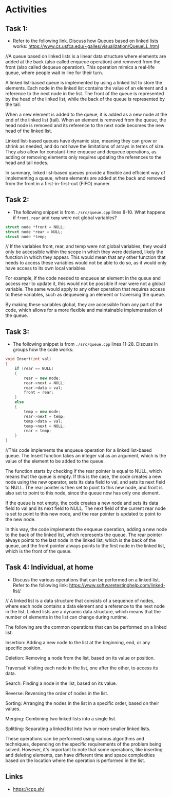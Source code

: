 # Activities

## Task 1:

- Refer to the following link. Discuss how Queues based on linked lists works:
  https://www.cs.usfca.edu/~galles/visualization/QueueLL.html

//A queue based on linked lists is a linear data structure where elements are added at the back (also called enqueue operation) and removed from the front (also called dequeue operation). This operation mimics a real-life queue, where people wait in line for their turn.

A linked list-based queue is implemented by using a linked list to store the elements. Each node in the linked list contains the value of an element and a reference to the next node in the list. The front of the queue is represented by the head of the linked list, while the back of the queue is represented by the tail.

When a new element is added to the queue, it is added as a new node at the end of the linked list (tail). When an element is removed from the queue, the head node is removed and its reference to the next node becomes the new head of the linked list.

Linked list-based queues have dynamic size, meaning they can grow or shrink as needed, and do not have the limitations of arrays in terms of size. They also allow for constant-time enqueue and dequeue operations, as adding or removing elements only requires updating the references to the head and tail nodes.

In summary, linked list-based queues provide a flexible and efficient way of implementing a queue, where elements are added at the back and removed from the front in a first-in-first-out (FIFO) manner.

## Task 2:

- The following snippet is from `./src/queue.cpp` lines 8-10. What happens if `front`, `rear` and `temp` were not global variables?

```cpp
struct node *front = NULL;
struct node *rear = NULL;
struct node *temp;
```
// If the variables front, rear, and temp were not global variables, they would only be accessible within the scope in which they were declared, likely the function in which they appear. This would mean that any other function that needs to access these variables would not be able to do so, as it would only have access to its own local variables.

For example, if the code needed to enqueue an element in the queue and access rear to update it, this would not be possible if rear were not a global variable. The same would apply to any other operation that requires access to these variables, such as dequeueing an element or traversing the queue.

By making these variables global, they are accessible from any part of the code, which allows for a more flexible and maintainable implementation of the queue.

## Task 3:

- The following snippet is from `./src/queue.cpp` lines 11-28. Discuss in groups how the code works:

```cpp
void Insert(int val)
{
    if (rear == NULL)
    {
        rear = new node;
        rear->next = NULL;
        rear->data = val;
        front = rear;
    }
    else
    {
        temp = new node;
        rear->next = temp;
        temp->data = val;
        temp->next = NULL;
        rear = temp;
    }
}
```
//This code implements the enqueue operation for a linked list-based queue. The Insert function takes an integer val as an argument, which is the value of the element to be added to the queue.

The function starts by checking if the rear pointer is equal to NULL, which means that the queue is empty. If this is the case, the code creates a new node using the new operator, sets its data field to val, and sets its next field to NULL. The rear pointer is then set to point to this new node, and front is also set to point to this node, since the queue now has only one element.

If the queue is not empty, the code creates a new node and sets its data field to val and its next field to NULL. The next field of the current rear node is set to point to this new node, and the rear pointer is updated to point to the new node.

In this way, the code implements the enqueue operation, adding a new node to the back of the linked list, which represents the queue. The rear pointer always points to the last node in the linked list, which is the back of the queue, and the front pointer always points to the first node in the linked list, which is the front of the queue.

## Task 4: Individual, at home

- Discuss the various operations that can be performed on a linked list. Refer to the following link:
  https://www.softwaretestinghelp.com/linked-list/

// A linked list is a data structure that consists of a sequence of nodes, where each node contains a data element and a reference to the next node in the list. Linked lists are a dynamic data structure, which means that the number of elements in the list can change during runtime.

The following are the common operations that can be performed on a linked list:

Insertion: Adding a new node to the list at the beginning, end, or any specific position.

Deletion: Removing a node from the list, based on its value or position.

Traversal: Visiting each node in the list, one after the other, to access its data.

Search: Finding a node in the list, based on its value.

Reverse: Reversing the order of nodes in the list.

Sorting: Arranging the nodes in the list in a specific order, based on their values.

Merging: Combining two linked lists into a single list.

Splitting: Separating a linked list into two or more smaller linked lists.

These operations can be performed using various algorithms and techniques, depending on the specific requirements of the problem being solved. However, it's important to note that some operations, like inserting and deleting elements, can have different time and space complexities based on the location where the operation is performed in the list.

## Links

- https://cpp.sh/
